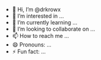 - 👋 Hi, I’m @drkrowx
- 👀 I’m interested in ...
- 🌱 I’m currently learning ...
- 💞️ I’m looking to collaborate on ...
- 📫 How to reach me ...
- 😄 Pronouns: ...
- ⚡ Fun fact: ...

<!---
drkrowx/drkrowx is a ✨ special ✨ repository because its `README.md` (this file) appears on your GitHub profile.
You can click the Preview link to take a look at your changes.
--->

